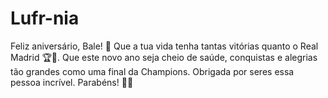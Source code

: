 # Lufr-nia
Feliz aniversário, Bale! 🎉 Que a tua vida tenha tantas vitórias quanto o Real Madrid 🏆🤍. Que este novo ano seja cheio de saúde, conquistas e alegrias tão grandes como uma final da Champions. Obrigada por seres essa pessoa incrível. Parabéns! 🎂✨
